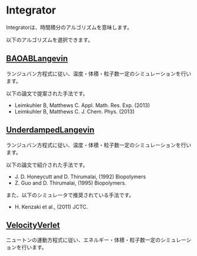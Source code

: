 # Integrator

Integratorは、時間積分のアルゴリズムを意味します。

以下のアルゴリズムを選択できます。

## [BAOABLangevin](BAOABLangevinIntegrator.md)

ランジュバン方程式に従い、温度・体積・粒子数一定のシミュレーションを行います。

以下の論文で提案された手法です。

- Leimkuhler B, Matthews C. Appl. Math. Res. Exp. (2013)
- Leimkuhler B, Matthews C. J. Chem. Phys. (2013)

## [UnderdampedLangevin](UnderdampedLangevinIntegrator.md)

ランジュバン方程式に従い、温度・体積・粒子数一定のシミュレーションを行います。

以下の論文で紹介された手法です。

- J. D. Honeycutt and D. Thirumalai, (1992) Biopolymers
- Z. Guo and D. Thirumalai, (1995) Biopolymers.

また、以下のシミュレータで推奨されている手法です。

- H. Kenzaki et al., (2011) JCTC.

## [VelocityVerlet](VelocityVerletIntegrator.md)

ニュートンの運動方程式に従い、エネルギー・体積・粒子数一定のシミュレーションを行います。
